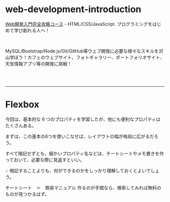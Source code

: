 # web-development-introduction

[Web開発入門完全攻略コース](udemy.com/course/web-application-development/) - HTML/CSS/JavaScript. プログラミングをはじめて学び創れる人へ！

<br>

MySQL/Bootstrap/Node.js/Git/GitHub等ウェブ開発に必要な様々なスキルを沢山学ぼう！カフェのウェブサイト、フォトギャラリー、ポートフォリオサイト、天気情報アプリ等の開発に挑戦！


<br><br><hr>

# Flexbox

今回は、基本的な 6 つのプロパティを学習したが、他にも便利なプロパティはたくさんある。

まずは、この基本の6つを使いこなせば、レイアウトの幅が格段に広がるだろう。

すべて暗記せずとも、細かいプロパティ名などは、チートシートやメモ書きを作っておいて、必要な際に見返すといい。

💡 暗記することよりも、何ができるのかをしっかり理解しておくとよいでしょう。

チートシート　＝　簡易マニュアル
作るのが手間なら、検索してみれば無料のものが見つかるはず。
